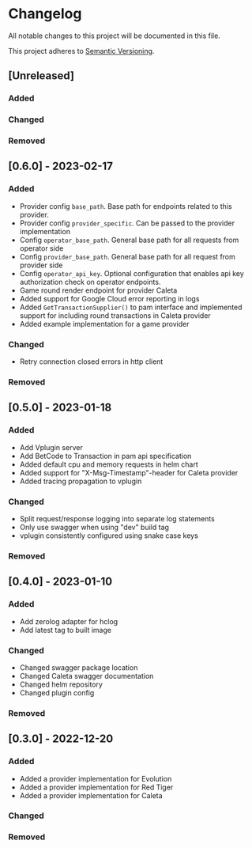 # Changelog

<!--
The format is based on [Keep a Changelog](https://keepachangelog.com/en/1.0.0/).
-->

All notable changes to this project will be documented in this file.

This project adheres to [Semantic Versioning](https://semver.org/spec/v2.0.0.html).

## [Unreleased]

### Added

### Changed

### Removed

## [0.6.0] - 2023-02-17

### Added
- Provider config `base_path`. Base path for endpoints related to this provider.
- Provider config `provider_specific`. Can be passed to the provider implementation
- Config `operator_base_path`. General base path for all requests from operator side
- Config `provider_base_path`. General base path for all request from provider side
- Config `operator_api_key`. Optional configuration that enables api key authorization check on operator endpoints.
- Game round render endpoint for provider Caleta
- Added support for Google Cloud error reporting in logs
- Added `GetTransactionSupplier()` to pam interface and implemented support for including round transactions in Caleta provider
- Added example implementation for a game provider

### Changed

- Retry connection closed errors in http client

### Removed

## [0.5.0] - 2023-01-18

### Added

- Add Vplugin server
- Add BetCode to Transaction in pam api specification
- Added default cpu and memory requests in helm chart
- Added support for "X-Msg-Timestamp"-header for Caleta provider
- Added tracing propagation to vplugin

### Changed

- Split request/response logging into separate log statements
- Only use swagger when using "dev" build tag
- vplugin consistently configured using snake case keys

### Removed


## [0.4.0] - 2023-01-10

### Added
- Add zerolog adapter for hclog
- Add latest tag to built image

### Changed
- Changed swagger package location
- Changed Caleta swagger documentation
- Changed helm repository
- Changed plugin config
### Removed
## [0.3.0] - 2022-12-20

### Added

- Added a provider implementation for Evolution
- Added a provider implementation for Red Tiger
- Added a provider implementation for Caleta

### Changed

### Removed
